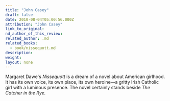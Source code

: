 ```yaml
---
title: "John Casey"
draft: false
date: 2010-08-04T05:00:56.000Z
attribution: "John Casey"
link_to_original:
nd_author_of_this_review:
related_author: .md
related_books:
  - book/nissequott.md
description:
weight:
layout: none
---
```

Margaret Dawe's *Nissequott* is a dream of a novel about American girlhood. It has its own voice, its own place, its own heroine––a gritty Irish Catholic girl with a luminous presence. The novel certainly stands beside *The Catcher in the Rye.*


